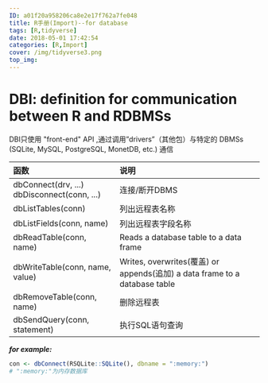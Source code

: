 ```yaml
---
ID: a01f20a958206ca8e2e17f762a7fe048
title: R手册(Import)--for database
tags: [R,tidyverse]
date: 2018-05-01 17:42:54
categories: [R,Import]
cover: /img/tidyverse3.png
top_img: 
---
```


# DBI: definition for communication between R and RDBMSs

DBI只使用 "front-end" API  ,通过调用”drivers”（其他包）与特定的 DBMSs (SQLite, MySQL, PostgreSQL, MonetDB, etc.) 通信 

<!-- more -->

函数|说明
:---|:---
dbConnect(drv, ...)<br>dbDisconnect(conn, ...)| 连接/断开DBMS
dbListTables(conn)| 列出远程表名称
dbListFields(conn, name)| 列出远程表字段名称
dbReadTable(conn, name)|  Reads a database table to a data frame
dbWriteTable(conn, name, value)| Writes, overwrites(覆盖) or appends(追加) a data frame to a database table
dbRemoveTable(conn, name)| 删除远程表
dbSendQuery(conn, statement)| 执行SQL语句查询

***for example:***
```r
con <- dbConnect(RSQLite::SQLite(), dbname = ":memory:")
# ":memory:"为内存数据库
```



